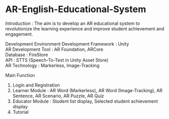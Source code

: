 # AR-English-Educational-System
Introduction : The aim is to develop an AR educational system to revolutionize the learning experience and improve student achievement and engagement.

Development Environment
Development Framework : Unity  
AR Development Tool : AR Foundation, ARCore  
Database : FireStore  
API : STTS (Speech-To-Text in Unity Asset Store)  
AR Technology : Markerless, Image-Tracking

Main Function  
1. Login and Registration
2. Learner Module : AR Word (Markerless), AR Word (Image-Tracking), AR Sentence, AR Scenario, AR Puzzle, AR Quiz
3. Educator Module : Student list display, Selected student achievement display
4. Tutorial
